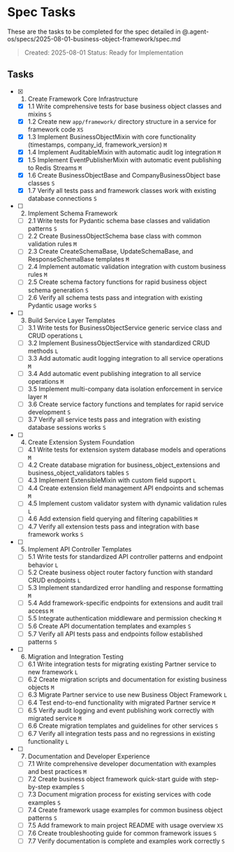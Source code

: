 # Spec Tasks

These are the tasks to be completed for the spec detailed in @.agent-os/specs/2025-08-01-business-object-framework/spec.md

> Created: 2025-08-01
> Status: Ready for Implementation

## Tasks

- [x] 1. Create Framework Core Infrastructure
  - [x] 1.1 Write comprehensive tests for base business object classes and mixins `S`
  - [x] 1.2 Create new `app/framework/` directory structure in a service for framework code `XS`
  - [x] 1.3 Implement BusinessObjectMixin with core functionality (timestamps, company_id, framework_version) `M`
  - [x] 1.4 Implement AuditableMixin with automatic audit log integration `M`
  - [x] 1.5 Implement EventPublisherMixin with automatic event publishing to Redis Streams `M`
  - [x] 1.6 Create BusinessObjectBase and CompanyBusinessObject base classes `S`
  - [x] 1.7 Verify all tests pass and framework classes work with existing database connections `S`

- [ ] 2. Implement Schema Framework
  - [ ] 2.1 Write tests for Pydantic schema base classes and validation patterns `S`
  - [ ] 2.2 Create BusinessObjectSchema base class with common validation rules `M`
  - [ ] 2.3 Create CreateSchemaBase, UpdateSchemaBase, and ResponseSchemaBase templates `M`
  - [ ] 2.4 Implement automatic validation integration with custom business rules `M`
  - [ ] 2.5 Create schema factory functions for rapid business object schema generation `S`
  - [ ] 2.6 Verify all schema tests pass and integration with existing Pydantic usage works `S`

- [ ] 3. Build Service Layer Templates
  - [ ] 3.1 Write tests for BusinessObjectService generic service class and CRUD operations `L`
  - [ ] 3.2 Implement BusinessObjectService with standardized CRUD methods `L`
  - [ ] 3.3 Add automatic audit logging integration to all service operations `M`
  - [ ] 3.4 Add automatic event publishing integration to all service operations `M`
  - [ ] 3.5 Implement multi-company data isolation enforcement in service layer `M`
  - [ ] 3.6 Create service factory functions and templates for rapid service development `S`
  - [ ] 3.7 Verify all service tests pass and integration with existing database sessions works `S`

- [ ] 4. Create Extension System Foundation
  - [ ] 4.1 Write tests for extension system database models and operations `M`
  - [ ] 4.2 Create database migration for business_object_extensions and business_object_validators tables `S`
  - [ ] 4.3 Implement ExtensibleMixin with custom field support `L`
  - [ ] 4.4 Create extension field management API endpoints and schemas `M`
  - [ ] 4.5 Implement custom validator system with dynamic validation rules `L`
  - [ ] 4.6 Add extension field querying and filtering capabilities `M`
  - [ ] 4.7 Verify all extension tests pass and integration with base framework works `S`

- [ ] 5. Implement API Controller Templates
  - [ ] 5.1 Write tests for standardized API controller patterns and endpoint behavior `L`
  - [ ] 5.2 Create business object router factory function with standard CRUD endpoints `L`
  - [ ] 5.3 Implement standardized error handling and response formatting `M`
  - [ ] 5.4 Add framework-specific endpoints for extensions and audit trail access `M`
  - [ ] 5.5 Integrate authentication middleware and permission checking `M`
  - [ ] 5.6 Create API documentation templates and examples `S`
  - [ ] 5.7 Verify all API tests pass and endpoints follow established patterns `S`

- [ ] 6. Migration and Integration Testing
  - [ ] 6.1 Write integration tests for migrating existing Partner service to new framework `L`
  - [ ] 6.2 Create migration scripts and documentation for existing business objects `M`
  - [ ] 6.3 Migrate Partner service to use new Business Object Framework `L`
  - [ ] 6.4 Test end-to-end functionality with migrated Partner service `M`
  - [ ] 6.5 Verify audit logging and event publishing work correctly with migrated service `M`
  - [ ] 6.6 Create migration templates and guidelines for other services `S`
  - [ ] 6.7 Verify all integration tests pass and no regressions in existing functionality `L`

- [ ] 7. Documentation and Developer Experience
  - [ ] 7.1 Write comprehensive developer documentation with examples and best practices `M`
  - [ ] 7.2 Create business object framework quick-start guide with step-by-step examples `S`
  - [ ] 7.3 Document migration process for existing services with code examples `S`
  - [ ] 7.4 Create framework usage examples for common business object patterns `S`
  - [ ] 7.5 Add framework to main project README with usage overview `XS`
  - [ ] 7.6 Create troubleshooting guide for common framework issues `S`
  - [ ] 7.7 Verify documentation is complete and examples work correctly `S`